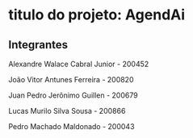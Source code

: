 # titulo do projeto: AgendAi

## Integrantes

Alexandre Walace Cabral Junior - 200452

João Vitor Antunes Ferreira - 200820

Juan Pedro Jerônimo Guillen - 200679   

Lucas Murilo Silva Sousa - 200866

Pedro Machado Maldonado - 200043